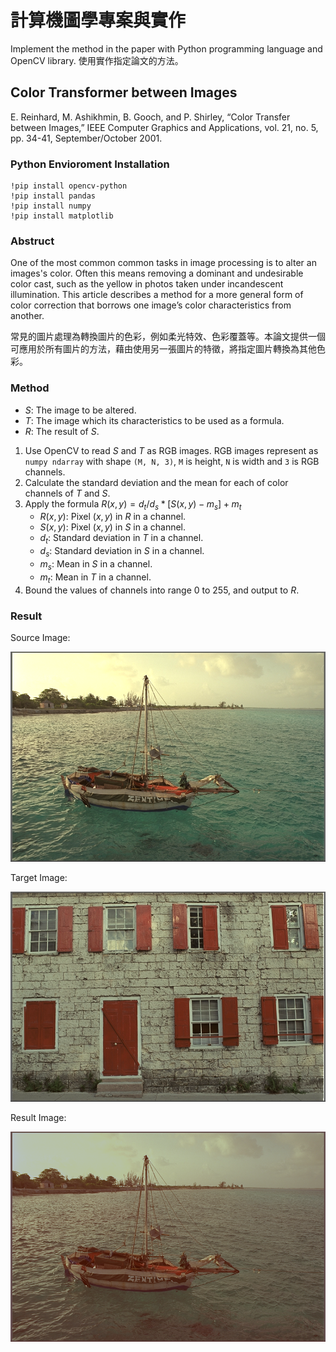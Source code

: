 # 計算機圖學專案與實作

Implement the method in the paper with Python programming language and OpenCV library.
使用實作指定論文的方法。

## Color Transformer between Images
E. Reinhard, M. Ashikhmin, B. Gooch, and P. Shirley, “Color Transfer between Images,” IEEE Computer Graphics and Applications, vol. 21, no. 5, pp. 34-41, September/October 2001.

### Python Envioroment Installation
```
!pip install opencv-python
!pip install pandas
!pip install numpy
!pip install matplotlib
```

### Abstruct
One of the most common common tasks in image processing is to alter an images's color. Often this means removing a dominant and undesirable color cast, such as the yellow in photos taken under incandescent illumination. This article describes a method for a more general form of color correction that borrows one image’s color characteristics from another.

常見的圖片處理為轉換圖片的色彩，例如柔光特效、色彩覆蓋等。本論文提供一個可應用於所有圖片的方法，藉由使用另一張圖片的特徵，將指定圖片轉換為其他色彩。

### Method

- $S$: The image to be altered.
- $T$: The image which its characteristics to be used as a formula.
- $R$: The result of $S$.

1. Use OpenCV to read $S$ and $T$ as RGB images. RGB images represent as `numpy ndarray` with shape `(M, N, 3)`, `M` is height, `N` is width and `3` is RGB channels.
2. Calculate the standard deviation and the mean for each of color channels of $T$ and $S$.
3. Apply the formula $R(x, y) = d_t / d_s * [S(x, y) - m_s] + m_t$
    - $R(x, y)$: Pixel $(x, y)$ in $R$ in a channel.
    - $S(x, y)$: Pixel $(x, y)$ in $S$ in a channel.
    - $d_t$: Standard deviation in $T$ in a channel.
    - $d_s$: Standard deviation in $S$ in a channel.
    - $m_s$: Mean in $S$ in a channel.
    - $m_t$: Mean in $T$ in a channel.
4. Bound the values of channels into range 0 to 255, and output to $R$.

### Result
Source Image:

![](/source/01_kodim06.png)

Target Image:

![](/ttarget/01_kodim01.png)

Result Image:

![](/coltra/01_kodim06_kodim01.png)
